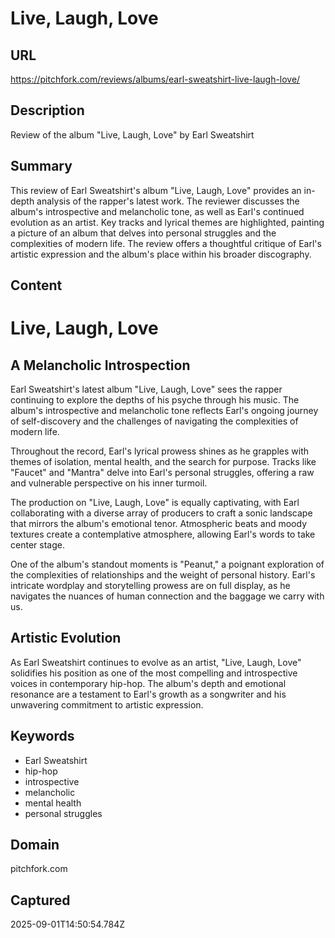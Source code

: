 # Live, Laugh, Love

## URL

https://pitchfork.com/reviews/albums/earl-sweatshirt-live-laugh-love/

## Description

Review of the album "Live, Laugh, Love" by Earl Sweatshirt

## Summary

This review of Earl Sweatshirt's album "Live, Laugh, Love" provides an in-depth analysis of the rapper's latest work. The reviewer discusses the album's introspective and melancholic tone, as well as Earl's continued evolution as an artist. Key tracks and lyrical themes are highlighted, painting a picture of an album that delves into personal struggles and the complexities of modern life. The review offers a thoughtful critique of Earl's artistic expression and the album's place within his broader discography.

## Content

# Live, Laugh, Love

## A Melancholic Introspection

Earl Sweatshirt's latest album "Live, Laugh, Love" sees the rapper continuing to explore the depths of his psyche through his music. The album's introspective and melancholic tone reflects Earl's ongoing journey of self-discovery and the challenges of navigating the complexities of modern life.

Throughout the record, Earl's lyrical prowess shines as he grapples with themes of isolation, mental health, and the search for purpose. Tracks like "Faucet" and "Mantra" delve into Earl's personal struggles, offering a raw and vulnerable perspective on his inner turmoil.

The production on "Live, Laugh, Love" is equally captivating, with Earl collaborating with a diverse array of producers to craft a sonic landscape that mirrors the album's emotional tenor. Atmospheric beats and moody textures create a contemplative atmosphere, allowing Earl's words to take center stage.

One of the album's standout moments is "Peanut," a poignant exploration of the complexities of relationships and the weight of personal history. Earl's intricate wordplay and storytelling prowess are on full display, as he navigates the nuances of human connection and the baggage we carry with us.

## Artistic Evolution

As Earl Sweatshirt continues to evolve as an artist, "Live, Laugh, Love" solidifies his position as one of the most compelling and introspective voices in contemporary hip-hop. The album's depth and emotional resonance are a testament to Earl's growth as a songwriter and his unwavering commitment to artistic expression.

## Keywords

- Earl Sweatshirt
- hip-hop
- introspective
- melancholic
- mental health
- personal struggles

## Domain

pitchfork.com

## Captured

2025-09-01T14:50:54.784Z
